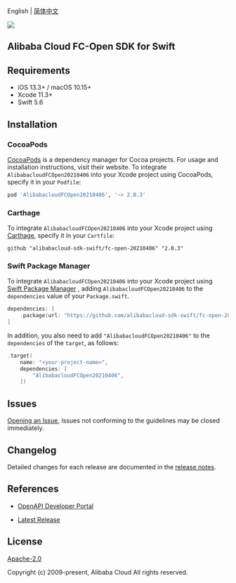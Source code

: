 English | [简体中文](README-CN.md)

![](https://aliyunsdk-pages.alicdn.com/icons/AlibabaCloud.svg)

## Alibaba Cloud FC-Open SDK for Swift

## Requirements

- iOS 13.3+ / macOS 10.15+
- Xcode 11.3+
- Swift 5.6

## Installation

### CocoaPods

[CocoaPods](https://cocoapods.org) is a dependency manager for Cocoa projects. For usage and installation instructions, visit their website. To integrate `AlibabacloudFCOpen20210406` into your Xcode project using CocoaPods, specify it in your `Podfile`:

```ruby
pod 'AlibabacloudFCOpen20210406', '~> 2.0.3'
```

### Carthage

To integrate `AlibabacloudFCOpen20210406` into your Xcode project using [Carthage](https://github.com/Carthage/Carthage), specify it in your `Cartfile`:

```ogdl
github "alibabacloud-sdk-swift/fc-open-20210406" "2.0.3"
```

### Swift Package Manager

To integrate `AlibabacloudFCOpen20210406` into your Xcode project using [Swift Package Manager](https://swift.org/package-manager/) , adding `AlibabacloudFCOpen20210406` to the `dependencies` value of your `Package.swift`.

```swift
dependencies: [
    .package(url: "https://github.com/alibabacloud-sdk-swift/fc-open-20210406.git", from: "2.0.3")
]
```

In addition, you also need to add `"AlibabacloudFCOpen20210406"` to the `dependencies` of the `target`, as follows:

```swift
.target(
    name: "<your-project-name>",
    dependencies: [
        "AlibabacloudFCOpen20210406",
    ])
```

## Issues

[Opening an Issue](https://github.com/alibabacloud-sdk-swift/fc-open-20210406/issues/new), Issues not conforming to the guidelines may be closed immediately.

## Changelog

Detailed changes for each release are documented in the [release notes](./ChangeLog.txt).

## References

* [OpenAPI Developer Portal](https://next.api.alibabacloud.com/home)
- [Latest Release](https://github.com/alibabacloud-sdk-swift/fc-open-20210406)

## License

[Apache-2.0](http://www.apache.org/licenses/LICENSE-2.0)

Copyright (c) 2009-present, Alibaba Cloud All rights reserved.
